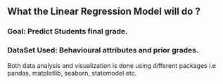 ## What the Linear Regression Model will do ?

### Goal: Predict Students final grade.
### DataSet Used: Behavioural attributes and prior grades.

Both data analysis and visualization is done using different packages i.e pandas, matplotlib, seaborn, statemodel etc.